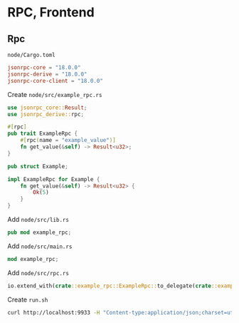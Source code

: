 # RPC, Frontend

## Rpc

`node/Cargo.toml`

```toml
jsonrpc-core = "18.0.0"
jsonrpc-derive = "18.0.0"
jsonrpc-core-client = "18.0.0"
```

Create `node/src/example_rpc.rs`

```rs
use jsonrpc_core::Result;
use jsonrpc_derive::rpc;

#[rpc]
pub trait ExampleRpc {
    #[rpc(name = "example_value")]
    fn get_value(&self) -> Result<u32>;
}

pub struct Example;

impl ExampleRpc for Example {
    fn get_value(&self) -> Result<u32> {
        Ok(5)
    }
}
```

Add `node/src/lib.rs`

```rs
pub mod example_rpc;
```

Add `node/src/main.rs`

```rs
mod example_rpc;
```

Add `node/src/rpc.rs`

```rs
io.extend_with(crate::example_rpc::ExampleRpc::to_delegate(crate::example_rpc::Example{}));
```

Create `run.sh`

```sh
curl http://localhost:9933 -H "Content-type:application/json;charset=utf-8" -d '{"jsonrpc": "2.0", "id": 1, "method": "example_value", "params":[]}'
```
